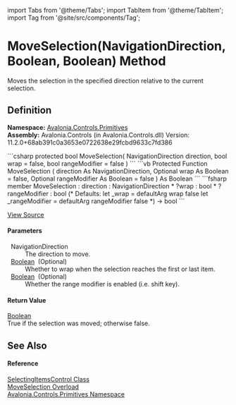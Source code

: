 import Tabs from '@theme/Tabs'; 
import TabItem from '@theme/TabItem'; 
import Tag from '@site/src/components/Tag'; 

# MoveSelection(NavigationDirection, Boolean, Boolean) Method


Moves the selection in the specified direction relative to the current selection.



## Definition
**Namespace:** <a href="N_Avalonia_Controls_Primitives">Avalonia.Controls.Primitives</a>  
**Assembly:** Avalonia.Controls (in Avalonia.Controls.dll) Version: 11.2.0+68ab391c0a3653e0722638e29fcbd9633c7fd386

<Tabs groupId="api-code-preview">
<TabItem value="csharp" label="C#">
```csharp
protected bool MoveSelection(
	NavigationDirection direction,
	bool wrap = false,
	bool rangeModifier = false
)
```
</TabItem>
<TabItem value="vb" label="VB">
```vb
Protected Function MoveSelection ( 
	direction As NavigationDirection,
	Optional wrap As Boolean = false,
	Optional rangeModifier As Boolean = false
) As Boolean
```
</TabItem>
<TabItem value="fsharp" label="F#">
```fsharp
member MoveSelection : 
        direction : NavigationDirection * 
        ?wrap : bool * 
        ?rangeModifier : bool 
(* Defaults:
        let _wrap = defaultArg wrap false
        let _rangeModifier = defaultArg rangeModifier false
*)
-> bool 
```
</TabItem>
</Tabs>



<a href="https://github.com/AvaloniaUI/Avalonia/tree/master/srcAvalonia.Controls/Primitives/SelectingItemsControl.cs#L729" title="View the source code">View Source</a>



#### Parameters
<dl><dt>  NavigationDirection</dt><dd>The direction to move.</dd><dt>  <a href="https://learn.microsoft.com/dotnet/api/system.boolean" target="_blank" rel="noopener noreferrer">Boolean</a>  (Optional)</dt><dd>Whether to wrap when the selection reaches the first or last item.</dd><dt>  <a href="https://learn.microsoft.com/dotnet/api/system.boolean" target="_blank" rel="noopener noreferrer">Boolean</a>  (Optional)</dt><dd>Whether the range modifier is enabled (i.e. shift key).</dd></dl>

#### Return Value
<a href="https://learn.microsoft.com/dotnet/api/system.boolean" target="_blank" rel="noopener noreferrer">Boolean</a>  
True if the selection was moved; otherwise false.

## See Also


#### Reference
<a href="T_Avalonia_Controls_Primitives_SelectingItemsControl">SelectingItemsControl Class</a>  
<a href="Overload_Avalonia_Controls_Primitives_SelectingItemsControl_MoveSelection">MoveSelection Overload</a>  
<a href="N_Avalonia_Controls_Primitives">Avalonia.Controls.Primitives Namespace</a>  
